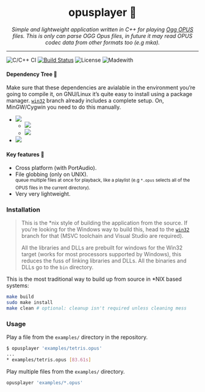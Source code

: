 <h1 align=center> opusplayer 🎵</h1>

<p align=center><i>Simple and lightweight application written in C++ for playing <a href="https://en.wikipedia.org/wiki/Opus_(audio_format)">Ogg OPUS</a> files. This is only can parse OGG Opus files, in future it may read OPUS codec data from other formats too (e.g mka).</i></p>

---

![C/C++ CI](https://github.com/tryamid/opusplayer/workflows/C/C++%20CI/badge.svg)
[![Build Status](https://travis-ci.org/tryamid/opusplayer.svg?branch=master)](https://travis-ci.org/tryamid/opusplayer)
![License](https://img.shields.io/badge/License-GPLv2-orange)
![Madewith](https://img.shields.io/badge/Made%20with-C%2B%2B-orange)

#### Dependency Tree 📜
Make sure that these dependencies are avialable in the environment you’re going to compile it,
on GNU/Linux it’s quite easy to install using a package manager. [`win32`](../../tree/win32) branch already includes
a complete setup. On, MinGW/Cygwin you need to do this manually.

- [![](https://img.shields.io/badge/opusfile-0.11-blue)](https://opus-codec.org/release/dev/2018/09/18/opusfile-0_11.html)
  - [![](https://img.shields.io/badge/libopus-1.3.1-blue)](https://opus-codec.org/release/stable/2019/04/12/libopus-1_3_1.html)
  - [![](https://img.shields.io/badge/libogg-1.3.4-blue)](https://www.xiph.org/downloads/)
- [![](https://img.shields.io/badge/libportaudio-19.06-blue)](http://portaudio.com/download.html)

#### Key features 🌟
- Cross platform (with PortAudio).
- File globbing (only on UNIX).<br/>
  <sup>queue multiple files at once for playback, like a playlist (e.g `*.opus` selects all of the OPUS files in the current directory).</sup>
- Very very lightweight.

### Installation

> This is the \*nix style of building the application from the source. If you're looking for the Windows way to build this, head to the
[`win32`](../../tree/win32) branch for that (MSVC toolchain and Visual Studio are required).
>
> All the libraries and DLLs are prebuilt for windows for the Win32 target (works for most processors supported by Windows), this reduces
> the fuss of linking libraries and DLLs.
> All the binaries and DLLs go to the `bin` directory.

This is the most traditional way to build up from source in \*NIX based systems:
```sh
make build
sudo make install
make clean # optional: cleanup isn't required unless cleaning mess
```

### Usage
Play a file from the `examples/` directory in the repository.
```sh
$ opusplayer 'examples/tetris.opus'
...
* examples/tetris.opus [83.61s]
```

Play multiple files from the `examples/` directory.
```sh
opusplayer 'examples/*.opus'
```
